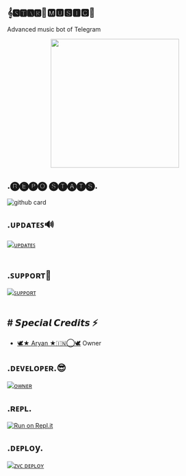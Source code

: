 <h2 align="centre">𝄞🆂🆃🅰🆁🌟🅼🆄🆂🅸🅲🎸</h2>
Advanced music bot of Telegram 

<p align="center"><a href="https://t.me/attitude_galaxy"><img src="https://telegra.ph/file/8bc9caa4af8211efbe0e4.jpg" width="300"></a></p>

</p>

## .🅡🅔🅟🅞 🅢🅣🅐🅣🅢.

</p>

![github card](https://github-readme-stats.vercel.app/api/pin/?username=Aryanve595&repo=Starmusic&theme=dark)

</p>

## .ᴜᴩᴅᴀᴛᴇꜱ🔊

[![ᴜᴩᴅᴀᴛᴇꜱ](https://img.shields.io/badge/ᴜᴩᴅᴀᴛᴇꜱ-attitude_galaxy-red?style=for-the-badge&logo=telegram)](https://t.me/attitude_galaxy)</br></br>

</p>

## .ꜱᴜᴩᴩᴏʀᴛ🔧

[![ꜱᴜᴩᴩᴏʀᴛ](https://img.shields.io/badge/ꜱᴜᴩᴩᴏʀᴛ-Crazy_worlds-red?style=for-the-badge&logo=telegram)](https://t.me/+p2A5gHTe9_YzNDk1)</br></br>

</p>

## # 𝙎𝙥𝙚𝙘𝙞𝙖𝙡 𝘾𝙧𝙚𝙙𝙞𝙩𝙨 ⚡

- [🕊️★ Aryan ★🇮🇳⃝🕊️](https://t.me/Heartlessaryan_op) Owner



</p>

## .ᴅᴇᴠᴇʟᴏᴩᴇʀ.😎

[![ᴏᴡɴᴇʀ](https://img.shields.io/badge/Telegram-Contact%20Me-informational)](https://t.me/toxic_aadi28)

</p>

## .ʀᴇᴩʟ.

[![Run on Repl.it](https://replit.com/badge/github/TeamUltroid/Ultroid)](https://replit.com/@attitudekinguse/Starmusicstring#main.py)

</p>

## .ᴅᴇᴩʟᴏy.

[![ᴢᴠᴄ ᴅᴇᴘʟᴏʏ](https://www.herokucdn.com/deploy/button.svg)](https://heroku.com/deploy?template=https://github.com/Aryanve595/GJ516VCBOT)

</p>
